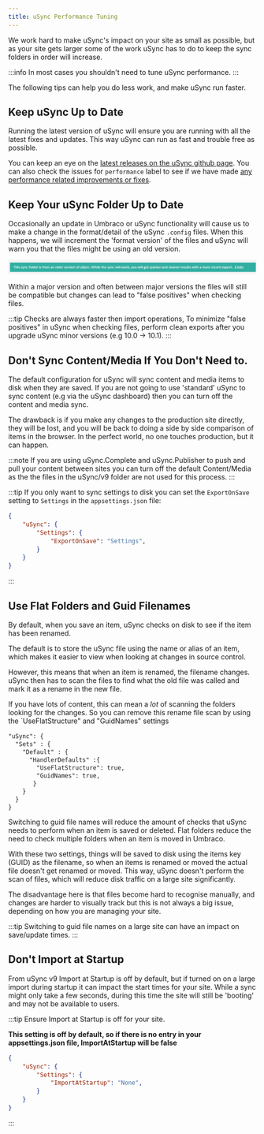 ```yaml
---
title: uSync Performance Tuning
---
```


We work hard to make uSync's impact on your site as small as possible, but as your site gets larger some of the work uSync has to do to keep the sync folders in order will increase.

:::info
In most cases you shouldn't need to tune uSync performance.
:::

The following tips can help you do less work, and make uSync run faster.

## Keep uSync Up to Date 
Running the latest version of uSync will ensure you are running with all the latest fixes and updates. This way uSync can run as fast and trouble free as possible.

You can keep an eye on the [latest releases on the uSync github page](https://github.com/KevinJump/uSync/releases). You can also check the issues for `performance` label to see if we have made [any performance related improvements or fixes](https://github.com/KevinJump/uSync/issues?q=label%3APerformance+).

## Keep Your uSync Folder Up to Date 
Occasionally an update in Umbraco or uSync functionality will cause us to make a change in the format/detail of the uSync `.config` files. When this happens, we will increment the 'format version' of the files and uSync will warn you that the files might be using an old version.

![Format warning](format-warning.png)

 Within a major version and often between major versions the files will still be compatible but changes can lead to "false positives" when checking files.

:::tip
Checks are always faster then import operations, To minimize "false positives" in uSync when checking files, perform clean exports after you upgrade uSync minor versions (e.g 10.0 -> 10.1).
:::

## Don't Sync Content/Media If You Don't Need to.
The default configuration for uSync will sync content and media items to disk when they are saved. If you are not going to use 'standard' uSync to sync content (e.g via the uSync dashboard) then you can turn off the content and media sync. 

The drawback is if you make any changes to the production site directly, they will be lost, and you will be back to doing a side by side comparison of items in the browser. In the perfect world, no one touches production, but it can happen.

:::note
If you are using uSync.Complete and uSync.Publisher to push and pull your content between sites you can turn off the default Content/Media as the the files in the uSync/v9 folder are not used for this process.
:::

:::tip
If you only want to sync settings to disk you can set the `ExportOnSave` setting to `Settings` in the `appsettings.json` file:

```json title="appsettings.json"
{
    "uSync": {
        "Settings": {
            "ExportOnSave": "Settings",
        }
    }
}
```
:::

## Use Flat Folders and Guid Filenames
By default, when you save an item, uSync checks on disk to see if the item has been renamed.

The default is to store the uSync file using the name or alias of an item, which makes it easier to view when looking at changes in source control.

However, this means that when an item is renamed, the filename changes. uSync then has to scan the files to find what the old file was called and mark it as a rename in the new file.

If you have lots of content, this can mean a *lot* of scanning the folders looking for the changes.
So you can remove this rename file scan by using the `UseFlatStructure" and "GuidNames" settings

```
"uSync": {
  "Sets" : {
    "Default" : {
      "HandlerDefaults" :{
        "UseFlatStructure": true,
        "GuidNames": true,
       }
    }
  }
}
```
Switching to guid file names will reduce the amount of checks that uSync needs to perform when an item is saved or deleted. Flat folders reduce the need to check multiple folders when an item is moved in Umbraco.

With these two settings, things will be saved to disk using the items key (GUID) as the filename, so when an items is renamed or moved the actual file doesn't get renamed or moved. This way, uSync doesn't perform the scan of files, which will reduce disk traffic on a large site significantly.

The disadvantage here is that files become hard to recognise manually, and changes are harder to visually track but this is not always a big issue, depending on how you are managing your site.

:::tip
Switching to guid file names on a large site can have an impact on save/update times.
:::


## Don't Import at Startup 
From uSync v9 Import at Startup is off by default, but if turned on on a large import during startup it can impact the start times for your site. While a sync might only take a few seconds, during this time the site will still be 'booting' and may not be available to users.

:::tip
Ensure Import at Startup is off for your site. 

**This setting is off by default, so if there is no entry in your appsettings.json file, ImportAtStartup will be false**

```json title="appsettings.json"
{
    "uSync": {
        "Settings": {
            "ImportAtStartup": "None",
        }
    }
}
```

:::
